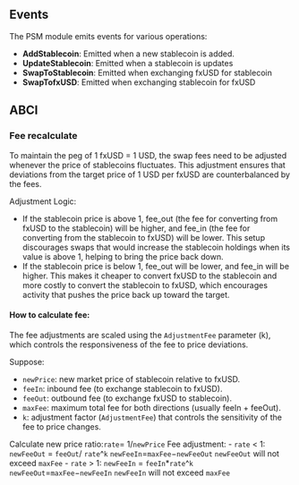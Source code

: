 
## Events

The PSM module emits events for various operations:
- **AddStablecoin**: Emitted when a new stablecoin is added.
- **UpdateStablecoin**: Emitted when a stablecoin is updates
- **SwapToStablecoin**: Emitted when exchanging fxUSD for stablecoin
- **SwapTofxUSD**: Emitted when exchanging stablecoin for fxUSD


## ABCI

### Fee recalculate
To maintain the peg of 1 fxUSD = 1 USD, the swap fees need to be adjusted whenever the price of stablecoins fluctuates. This adjustment ensures that deviations from the target price of 1 USD per fxUSD are counterbalanced by the fees.

Adjustment Logic:
- If the stablecoin price is above 1, fee_out (the fee for converting from fxUSD to the stablecoin) will be higher, and fee_in (the fee for converting from the stablecoin to fxUSD) will be lower. This setup discourages swaps that would increase the stablecoin holdings when its value is above 1, helping to bring the price back down.
- If the stablecoin price is below 1, fee_out will be lower, and fee_in will be higher. This makes it cheaper to convert fxUSD to the stablecoin and more costly to convert the stablecoin to fxUSD, which encourages activity that pushes the price back up toward the target.


#### How to calculate fee:
The fee adjustments are scaled using the `AdjustmentFee` parameter (k), which controls the responsiveness of the fee to price deviations.

Suppose:
- `newPrice`: new market price of stablecoin relative to fxUSD.
- `feeIn`: inbound fee (to exchange stablecoin to fxUSD).
- `feeOut`: outbound fee (to exchange fxUSD to stablecoin).
- `maxFee`: maximum total fee for both directions (usually feeIn + feeOut).
- `k`: adjustment factor (`AdjustmentFee`) that controls the sensitivity of the fee to price changes.

Calculate new price ratio:`rate`= 1/`newPrice`
​
Fee adjustment:
    - `rate` < 1: 
        `newFeeOut` = `feeOut`/ `rate`^`k`
        `newFeeIn`=`maxFee`−`newFeeOut`
        `newFeeOut` will not exceed `maxFee`
    - `rate` > 1: 
        `newFeeIn` = `feeIn`*`rate`^`k`
        `newFeeOut`=`maxFee`−`newFeeIn`
        `newFeeIn` will not exceed `maxFee`
